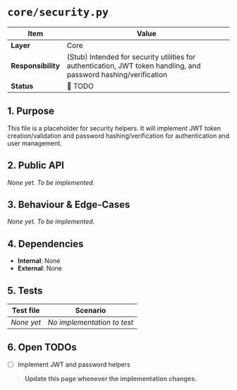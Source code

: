 <!-- filepath: c:\Users\00010654\Documents\Git\ReViewPoint\docs\backend\core\security.py.md -->
# `core/security.py`

| Item | Value |
|------|-------|
| **Layer** | Core |
| **Responsibility** | (Stub) Intended for security utilities for authentication, JWT token handling, and password hashing/verification |
| **Status** | 🔴 TODO |

## 1. Purpose  
This file is a placeholder for security helpers. It will implement JWT token creation/validation and password hashing/verification for authentication and user management.

## 2. Public API  
_None yet. To be implemented._

## 3. Behaviour & Edge-Cases  
_None yet. To be implemented._

## 4. Dependencies  
- **Internal**: None
- **External**: None

## 5. Tests  
| Test file | Scenario |
|-----------|----------|
| _None yet_ | _No implementation to test_ |

## 6. Open TODOs  
- [ ] Implement JWT and password helpers

> **Update this page whenever the implementation changes.**
